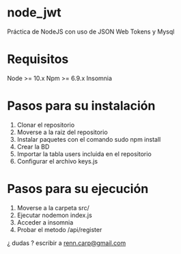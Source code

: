 # node_jwt
Práctica de NodeJS con uso de JSON Web Tokens y Mysql

# Requisitos
Node >= 10.x
Npm >= 6.9.x
Insomnia

# Pasos para su instalación

1. Clonar el repositorio
2. Moverse a la raiz del repositorio
3. Instalar paquetes con el comando
sudo npm install
4. Crear la BD
5. Importar la tabla users incluida en el repositorio
6. Configurar el archivo keys.js

# Pasos para su ejecución

1. Moverse a la carpeta src/
2. Ejecutar
nodemon index.js
3. Acceder a insomnia
4. Probar el metodo /api/register

¿ dudas ? escribir a renn.carp@gmail.com
